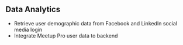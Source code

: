 ## Data Analytics
* Retrieve user demographic data from Facebook and LinkedIn social media login
* Integrate Meetup Pro user data to backend
